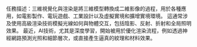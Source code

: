 任務描述：三維視覺化與渲染是將三維模型轉換成二維影像的過程，用於各種應用，如電影製作、電玩遊戲、工業設計以及虛擬實境和擴增實境環境。 這通常涉及使用高級渲染技術模擬光線如何與物體交互，包括陰影、反射、折射和全局照明效果。 最近，AI技術，尤其是深度學習，開始被用於優化渲染流程，例如透過神經網路預測光照和細節層次，或直接產生逼真的紋理和材料效果。

